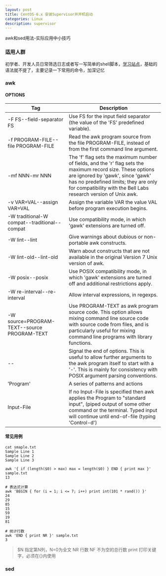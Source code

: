 ```yaml
---
layout: post
title: CentOS-6.x 安装Supervisor并开机启动
categories: Linux
description: supervisor
---
```


awk和sed用法-实际应用中小技巧

### 适用人群
初学者、开发人员日常筛选日志或者写一写简单的shell脚本，[学习站点](https://www.tutorialspoint.com/unix_commands)，基础的语法就不提了，主要记录一下常用的命令，加深记忆

### awk

#### OPTIONS
| Tag                                      | Description                              |
| ---------------------------------------- | ---------------------------------------- |
| -F FS--field-separator FS                | Use FS for the input field separator (the value of the 'FS' predefined variable). |
| -f PROGRAM-FILE--file PROGRAM-FILE       | Read the awk program source from the file PROGRAM-FILE, instead of from the first command line argument. |
| -mf NNN-mr NNN                           | The 'f' flag sets the maximum number of fields, and the 'r' flag sets the maximum record size. These options are ignored by 'gawk', since 'gawk' has no predefined limits; they are only for compatibility with the Bell Labs research version of Unix awk. |
| -v VAR=VAL--assign VAR=VAL               | Assign the variable VAR the value VAL before program execution begins. |
| -W traditional-W compat--traditional--compat | Use compatibility mode, in which 'gawk' extensions are turned off. |
| -W lint--lint                            | Give warnings about dubious or non-portable awk constructs. |
| -W lint-old--lint-old                    | Warn about constructs that are not available in the original Version 7 Unix version of awk. |
| -W posix--posix                          | Use POSIX compatibility mode, in which 'gawk' extensions are turned off and additional restrictions apply. |
| -W re-interval--re-interval              | Allow interval expressions, in regexps.  |
| -W source=PROGRAM-TEXT--source PROGRAM-TEXT | Use PROGRAM-TEXT as awk program source code. This option allows mixing command line source code with source code from files, and is particularly useful for mixing command line programs with library functions. |
| --                                       | Signal the end of options. This is useful to allow further arguments to the awk program itself to start with a '-'. This is mainly for consistency with POSIX argument parsing conventions. |
| 'Program'                                | A series of patterns and actions         |
| Input-File                               | If no Input-File is specified then awk applies the Program to "standard input", (piped output of some other command or the terminal. Typed input will continue until end-of-file (typing 'Control-d') |

#### 常见用例
```shell
cat smaple.txt
Sample Line 1
Sample Line 2
Sample Line 3

awk '{ if (length($0) > max) max = length($0) } END { print max }' sample.txt
13

# 表达式计算
awk 'BEGIN { for (i = 1; i <= 7; i++) print int(101 * rand()) }'
24
29
85
15
59
19
81

# 统计行数
awk 'END { print NR }' sample.txt
3

```

> $N 指定第N列，N=0为全文
> NR 行数
> NF 不为空的总行数
> print 打印关键字，必须在{}内使用
### sed
